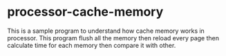 # processor-cache-memory
This is a sample program to understand how cache memory works in processor. This program flush all the memory then reload every page then calculate time for each memory then compare it with other.
